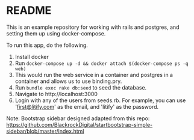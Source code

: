 # README

This is an example repository for working with rails and postgres, and setting them up using docker-compose.

To run this app, do the following. 

1. Install docker
1. Run `docker-compose up -d && docker attach $(docker-compose ps -q web)`
2. This would run the web service in a container and postgres in a container and allows us to use binding.pry.
3. Run `bundle exec rake db:seed` to seed the database.
4. Navigate to http://localhost:3000
5. Login with any of the users from seeds.rb. For example, you can use 'first@litify.com' as the email, and 'litify' as the password.

Note: Bootstrap sidebar designed adapted from this repo: https://github.com/BlackrockDigital/startbootstrap-simple-sidebar/blob/master/index.html

